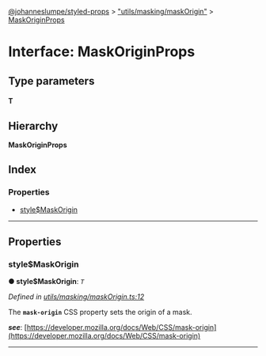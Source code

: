 [@johanneslumpe/styled-props](../README.md) > ["utils/masking/maskOrigin"](../modules/_utils_masking_maskorigin_.md) > [MaskOriginProps](../interfaces/_utils_masking_maskorigin_.maskoriginprops.md)

# Interface: MaskOriginProps

## Type parameters
#### T 
## Hierarchy

**MaskOriginProps**

## Index

### Properties

* [style$MaskOrigin](_utils_masking_maskorigin_.maskoriginprops.md#style_maskorigin)

---

## Properties

<a id="style_maskorigin"></a>

###  style$MaskOrigin

**● style$MaskOrigin**: *`T`*

*Defined in [utils/masking/maskOrigin.ts:12](https://github.com/johanneslumpe/styled-props/blob/8e709f1/src/utils/masking/maskOrigin.ts#L12)*

The **`mask-origin`** CSS property sets the origin of a mask.

*__see__*: [https://developer.mozilla.org/docs/Web/CSS/mask-origin](https://developer.mozilla.org/docs/Web/CSS/mask-origin)

___

